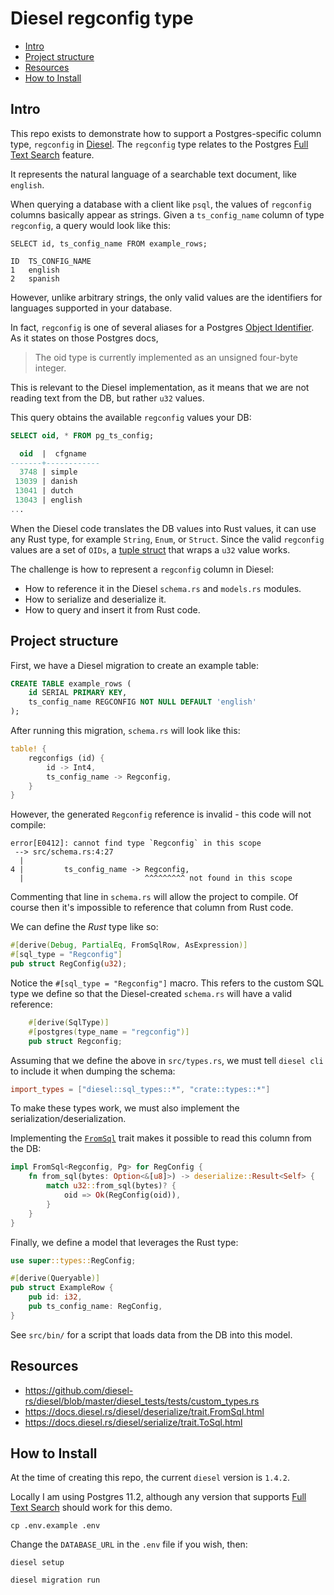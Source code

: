 Diesel regconfig type
===

<!-- toc -->

- [Intro](#intro)
- [Project structure](#project-structure)
- [Resources](#resources)
- [How to Install](#how-to-install)

<!-- tocstop -->

## Intro

This repo exists to demonstrate how to support a Postgres-specific column type, `regconfig` in [Diesel](http://diesel.rs/).
The `regconfig` type relates to the Postgres [Full Text Search](https://www.postgresql.org/docs/current/textsearch.html) feature.

It represents the natural language of a searchable text document, like `english`.

When querying a database with a client like `psql`, the values of `regconfig` columns
basically appear as strings. Given a `ts_config_name` column of type `regconfig`,
a query would look like this:

```shell script
SELECT id, ts_config_name FROM example_rows;

ID  TS_CONFIG_NAME
1   english
2   spanish
```

However, unlike arbitrary strings, the only valid values are the identifiers
for languages supported in your database.

In fact, `regconfig` is one of several aliases
for a Postgres [Object Identifier](https://www.postgresql.org/docs/current/datatype-oid.html).
As it states on those Postgres docs,
> The oid type is currently implemented as an unsigned four-byte integer.

This is relevant to the Diesel implementation, as it means that we are not
reading text from the DB, but rather `u32` values.

This query obtains the available `regconfig` values your DB:

```sql
SELECT oid, * FROM pg_ts_config;

  oid  |  cfgname
-------+------------
  3748 | simple
 13039 | danish
 13041 | dutch
 13043 | english
...
```

When the Diesel code translates the DB values into Rust values,
it can use any Rust type, for example `String`, `Enum`, or `Struct`.
Since the valid `regconfig` values are a set of `OIDs`, a
[tuple struct](https://doc.rust-lang.org/book/ch05-01-defining-structs.html#using-tuple-structs-without-named-fields-to-create-different-types)
that wraps a `u32` value works.

The challenge is how to represent a `regconfig` column in Diesel:
* How to reference it in the Diesel `schema.rs` and `models.rs` modules.
* How to serialize and deserialize it.
* How to query and insert it from Rust code.

## Project structure

First, we have a Diesel migration to create an example table:

```sql
CREATE TABLE example_rows (
    id SERIAL PRIMARY KEY,
    ts_config_name REGCONFIG NOT NULL DEFAULT 'english'
);
```

After running this migration, `schema.rs` will look like this:

```rust
table! {
    regconfigs (id) {
        id -> Int4,
        ts_config_name -> Regconfig,
    }
}
```

However, the generated `Regconfig` reference is invalid - this code will not compile:

```shell script
error[E0412]: cannot find type `Regconfig` in this scope
 --> src/schema.rs:4:27
  |
4 |         ts_config_name -> Regconfig,
  |                           ^^^^^^^^^ not found in this scope
```

Commenting that line in `schema.rs` will allow the project to compile.
Of course then it's impossible to reference that column from Rust code.

We can define the *Rust* type like so:

```rust
#[derive(Debug, PartialEq, FromSqlRow, AsExpression)]
#[sql_type = "Regconfig"]
pub struct RegConfig(u32);
```

Notice the `#[sql_type = "Regconfig"]` macro. This refers to the custom SQL type
we define so that the Diesel-created `schema.rs` will have a valid reference:

```rust
    #[derive(SqlType)]
    #[postgres(type_name = "regconfig")]
    pub struct Regconfig;
```

Assuming that we define the above in `src/types.rs`, we must tell `diesel cli`
to include it when dumping the schema:

```toml
import_types = ["diesel::sql_types::*", "crate::types::*"]
```

To make these types work, we must also implement the serialization/deserialization.

Implementing the [`FromSql`](https://docs.diesel.rs/diesel/deserialize/trait.FromSql.html) trait makes it possible to read this column from the DB:

```rust
impl FromSql<Regconfig, Pg> for RegConfig {
    fn from_sql(bytes: Option<&[u8]>) -> deserialize::Result<Self> {
        match u32::from_sql(bytes)? {
            oid => Ok(RegConfig(oid)),
        }
    }
}
```

Finally, we define a model that leverages the Rust type:

```rust
use super::types::RegConfig;

#[derive(Queryable)]
pub struct ExampleRow {
    pub id: i32,
    pub ts_config_name: RegConfig,
}
```

See `src/bin/` for a script that loads data from the DB into this model.

## Resources
* https://github.com/diesel-rs/diesel/blob/master/diesel_tests/tests/custom_types.rs
* https://docs.diesel.rs/diesel/deserialize/trait.FromSql.html
* https://docs.diesel.rs/diesel/serialize/trait.ToSql.html

## How to Install

At the time of creating this repo, the current `diesel` version is `1.4.2`.

Locally I am using Postgres 11.2, although any version that supports [Full Text Search](https://www.postgresql.org/docs/current/textsearch.html) should work for this demo.

```
cp .env.example .env
```

Change the `DATABASE_URL` in the `.env` file if you wish, then:

```
diesel setup
```

```
diesel migration run
```

